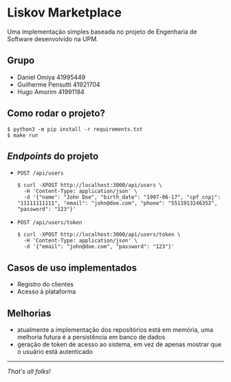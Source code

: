 # Liskov Marketplace

Uma implementação simples baseada no projeto de Engenharia de Software desenvolvido na UPM.

## Grupo

- Daniel Omiya 41995449
- Guilherme Pensutti 41921704
- Hugo Amorim 41991184

## Como rodar o projeto?

    $ python3 -m pip install -r requirements.txt
    $ make run

## _Endpoints_ do projeto

- `POST /api/users`

      $ curl -XPOST http://localhost:3000/api/users \
        -H 'Content-Type: application/json' \
        -d '{"name": "John Doe", "birth_date": "1997-06-17", "cpf_cnpj": "11111111111", "email": "john@doe.com", "phone": "5511913246352", "password": "123"}'

- `POST /api/users/token`

      $ curl -XPOST http://localhost:3000/api/users/token \
        -H 'Content-Type: application/json' \
        -d '{"email": "john@doe.com", "password": "123"}'

## Casos de uso implementados

- Registro do clientes
- Acesso à plataforma

## Melhorias

- atualmente a implementação dos repositórios está em memória, uma melhoria futura é a persistência em banco de dados
- geração de token de acesso ao sistema, em vez de apenas mostrar que o usuário está autenticado

---

_That's all folks!_
